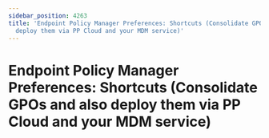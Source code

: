 ```yaml
---
sidebar_position: 4263
title: 'Endpoint Policy Manager Preferences: Shortcuts (Consolidate GPOs and also
  deploy them via PP Cloud and your MDM service)'
---
```


# Endpoint Policy Manager Preferences: Shortcuts (Consolidate GPOs and also deploy them via PP Cloud and your MDM service)